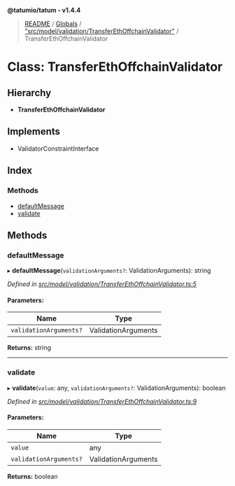 **@tatumio/tatum - v1.4.4**

> [README](../README.md) / [Globals](../globals.md) / ["src/model/validation/TransferEthOffchainValidator"](../modules/_src_model_validation_transferethoffchainvalidator_.md) / TransferEthOffchainValidator

# Class: TransferEthOffchainValidator

## Hierarchy

* **TransferEthOffchainValidator**

## Implements

* ValidatorConstraintInterface

## Index

### Methods

* [defaultMessage](_src_model_validation_transferethoffchainvalidator_.transferethoffchainvalidator.md#defaultmessage)
* [validate](_src_model_validation_transferethoffchainvalidator_.transferethoffchainvalidator.md#validate)

## Methods

### defaultMessage

▸ **defaultMessage**(`validationArguments?`: ValidationArguments): string

*Defined in [src/model/validation/TransferEthOffchainValidator.ts:5](https://github.com/tatumio/tatum-js/blob/c5d1e16/src/model/validation/TransferEthOffchainValidator.ts#L5)*

#### Parameters:

Name | Type |
------ | ------ |
`validationArguments?` | ValidationArguments |

**Returns:** string

___

### validate

▸ **validate**(`value`: any, `validationArguments?`: ValidationArguments): boolean

*Defined in [src/model/validation/TransferEthOffchainValidator.ts:9](https://github.com/tatumio/tatum-js/blob/c5d1e16/src/model/validation/TransferEthOffchainValidator.ts#L9)*

#### Parameters:

Name | Type |
------ | ------ |
`value` | any |
`validationArguments?` | ValidationArguments |

**Returns:** boolean
